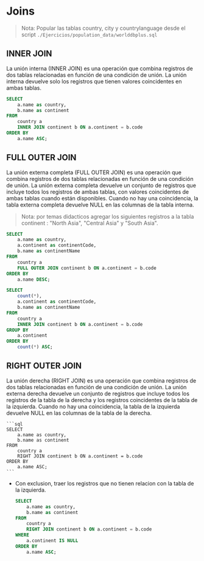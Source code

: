 # Joins

>Nota: Popular las tablas country, city y countrylanguage desde el script `./Ejercicios/population_data/worlddbplus.sql`


## INNER JOIN

La unión interna (INNER JOIN) es una operación que combina registros de dos tablas relacionadas en función de una condición de unión. La unión interna devuelve solo los registros que tienen valores coincidentes en ambas tablas.


```sql
SELECT
    a.name as country,
    b.name as continent
FROM
    country a
    INNER JOIN continent b ON a.continent = b.code
ORDER BY
    a.name ASC;
```

## FULL OUTER JOIN

La unión externa completa (FULL OUTER JOIN) es una operación que combina registros de dos tablas relacionadas en función de una condición de unión. La unión externa completa devuelve un conjunto de registros que incluye todos los registros de ambas tablas, con valores coincidentes de ambas tablas cuando están disponibles. Cuando no hay una coincidencia, la tabla externa completa devuelve NULL en las columnas de la tabla interna.

> Nota: por temas didacticos agregar los siguientes registros a la tabla continent : "North Asia", "Central Asia" y "South Asia".

```sql
SELECT 
    a.name as country,
    a.continent as continentCode,
    b.name as continentName
FROM
    country a
    FULL OUTER JOIN continent b ON a.continent = b.code
ORDER BY
    a.name DESC;
```

```sql
SELECT
    count(*),
    a.continent as continentCode,
    b.name as continentName
FROM
    country a
    INNER JOIN continent b ON a.continent = b.code
GROUP BY
    a.continent
ORDER BY
    count(*) ASC;
```


## RIGHT OUTER JOIN 

La unión derecha (RIGHT JOIN) es una operación que combina registros de dos tablas relacionadas en función de una condición de unión. La unión externa derecha devuelve un conjunto de registros que incluye todos los registros de la tabla de la derecha y los registros coincidentes de la tabla de la izquierda. Cuando no hay una coincidencia, la tabla de la izquierda devuelve NULL en las columnas de la tabla de la derecha.

    ```sql
    SELECT
        a.name as country,
        b.name as continent
    FROM
        country a
        RIGHT JOIN continent b ON a.continent = b.code
    ORDER BY
        a.name ASC;
    ```

 - Con exclusion, traer los registros que no tienen relacion con la tabla de la izquierda.

    ```sql
    SELECT
        a.name as country,
        b.name as continent
    FROM
        country a
        RIGHT JOIN continent b ON a.continent = b.code
    WHERE
        a.continent IS NULL
    ORDER BY
        a.name ASC;
    ```